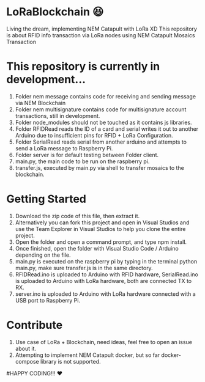# LoRaBlockchain :laughing:
Living the dream, implementing NEM Catapult with LoRa XD
This repository is about RFID info transaction via LoRa nodes using NEM Catapult Mosaics Transaction

# This repository is currently in development...
1. Folder nem message contains code for receiving and sending message via NEM Blockchain
2. Folder nem multisignature contains code for multisignature account transactions, still in development.
3. Folder node_modules should not be touched as it contains js libraries.
4. Folder RFIDRead reads the ID of a card and serial writes it out to another Arduino due to insufficient pins for RFID + LoRa Configuration.
5. Folder SerialRead reads serial from another arduino and attempts to send a LoRa message to Raspberry Pi.
6. Folder server is for default testing between Folder client.
7. main.py, the main code to be run on the raspberry pi.
8. transfer.js, executed by main.py via shell to transfer mosaics to the blockchain.

# Getting Started
1. Download the zip code of this file, then extract it.
1. Alternatively you can fork this project and open in Visual Studios and use the Team Explorer in Visual Studios to help you clone the entire project.
2. Open the folder and open a command prompt, and type npm install.
3. Once finished, open the folder with Visual Studio Code / Arduino depending on the file.
4. main.py is executed on the raspberry pi by typing in the terminal python main.py, make sure transfer.js is in the same directory.
5. RFIDRead.ino is uploaded to Arduino with RFID hardware, SerialRead.ino is uploaded to Arduino with LoRa hardware, both are connected TX to RX.
6. server.ino is uploaded to Arduino with LoRa hardware connected with a USB port to Raspberry Pi.

# Contribute
1. Use case of LoRa + Blockchain, need ideas, feel free to open an issue about it.
2. Attempting to implement NEM Catapult docker, but so far docker-compose library is not supported.

#HAPPY CODING!!! :heart: